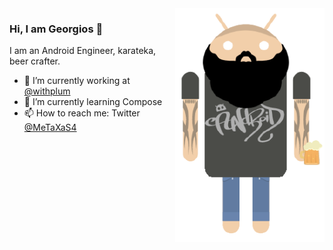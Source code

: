 <img align="right" src="avatar.png" alt="Droidify old version of me" width=239px height=374px/>

### Hi, I am Georgios 👋

I am an Android Engineer, karateka, beer crafter.

- 🔭 I’m currently working at [@withplum](https://withplum.com/) 
- 🌱 I’m currently learning Compose
- 📫  How to reach me: Twitter [@MeTaXaS4](https://twitter.com/MeTaXaS4)


<!--
**GMetaxakis/gmetaxakis** is a ✨ _special_ ✨ repository because its `README.md` (this file) appears on your GitHub profile.

Here are some ideas to get you started:

- 🔭 I’m currently working on ...
- 🌱 I’m currently learning ...
- 👯 I’m looking to collaborate on ...
- 🤔 I’m looking for help with ...
- 💬 Ask me about ...
- 📫 How to reach me: ...
- 😄 Pronouns: ...
- ⚡ Fun fact: ...
-->
